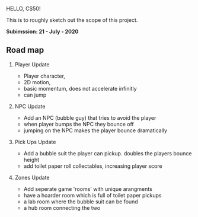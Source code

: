 HELLO, CS50!

This is to roughly sketch out the scope of this project.

**Subimssion: 21 - July - 2020**

Road map
--------------------------------------------------------------------------------

1. Player Update
    - Player character,
    - 2D motion,
    - basic momentum, does not accelerate infinitly
    - can jump

2. NPC Update
    - Add an NPC (bubble guy) that tries to avoid the player
    - when player bumps the NPC they bounce off
    - jumping on the NPC makes the player bounce dramatically

3. Pick Ups Update
    - Add a bubble suit the player can pickup. doubles the players bounce height
    - add toilet paper roll collectables, increasing player score

4. Zones Update
    - Add seperate game 'rooms' with unique arangments
    - have a hoarder room which is full of toilet paper pickups
    - a lab room where the bubble suit can be found
    - a hub room connecting the two
